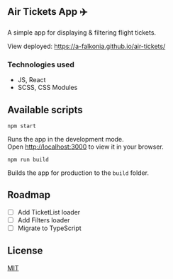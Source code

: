 ## Air Tickets App :airplane:

A simple app for displaying & filtering flight tickets.

View deployed: https://a-falkonia.github.io/air-tickets/
### Technologies used

- JS, React
- SCSS, CSS Modules

## Available scripts
`npm start`

Runs the app in the development mode.\
Open [http://localhost:3000](http://localhost:3000) to view it in your browser.

`npm run build`

Builds the app for production to the `build` folder.

## Roadmap

- [ ] Add TicketList loader
- [ ] Add Filters loader
- [ ] Migrate to TypeScript

## License
[MIT](https://choosealicense.com/licenses/mit/)
